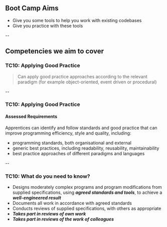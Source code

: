 ## Boot Camp Aims

+ Give you some tools to help you work with existing codebases
+ Give you practice with these tools

--

## Competencies we aim to cover
### TC10: Applying Good Practice
 
> Can apply good practice approaches according to the relevant paradigm (for example object-oriented, event driven or procedural)

--

### TC10: Applying Good Practice
#### Assessed Requirements

Apprentices can identify and follow standards and good practice that can improve programming efficiency, style and quality, including:
* programming standards, both organisational and external
* generic best practices, including readability, reusability, maintainability
* best practice approaches of different paradigms and languages

--

### TC10: What do you need to know?

* Designs moderately complex programs and program modifications from supplied specifications, using ***agreed standards and tools***, to achieve a ***well-engineered result***
* Documents all work in accordance with agreed standards
* Conducts reviews of supplied specifications, with others as appropriate
* ***Takes part in reviews of own work***
* ***Takes part in reviews of the work of colleagues***